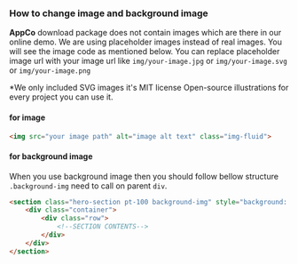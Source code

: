 ### How to change image and background image

**AppCo** download package does not contain images which are there in our online demo. We are using placeholder images instead of real images. You will see the image code as mentioned below. You can replace placeholder image url with your image url like `img/your-image.jpg` or `img/your-image.svg` or `img/your-image.png`

*We only included SVG images it's MIT license Open-source illustrations for every project you can use it.

#### for image
```html
<img src="your image path" alt="image alt text" class="img-fluid">
```

#### for background image
When you use background image then you should follow bellow structure `.background-img` need to call on parent `div`. 

```html
<section class="hero-section pt-100 background-img" style="background: url('img/hero-bg-2.jpg')no-repeat center center / cover">
    <div class="container">
        <div class="row">
            <!--SECTION CONTENTS-->
        </div>
    </div>
</section>
```



